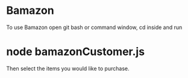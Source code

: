 # Bamazon
To use Bamazon open git bash or command window, cd inside and run 
# node bamazonCustomer.js

Then select the items you would like to purchase.

